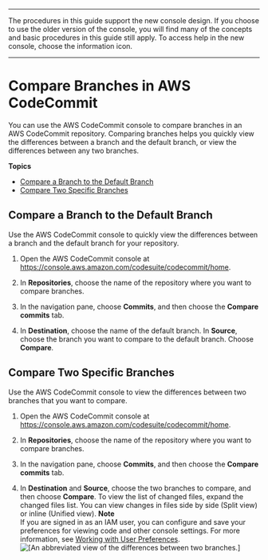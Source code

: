--------

 The procedures in this guide support the new console design\. If you choose to use the older version of the console, you will find many of the concepts and basic procedures in this guide still apply\. To access help in the new console, choose the information icon\.

--------

# Compare Branches in AWS CodeCommit<a name="how-to-compare-branches"></a>

You can use the AWS CodeCommit console to compare branches in an AWS CodeCommit repository\. Comparing branches helps you quickly view the differences between a branch and the default branch, or view the differences between any two branches\.

**Topics**
+ [Compare a Branch to the Default Branch](#how-to-compare-branches-default)
+ [Compare Two Specific Branches](#how-to-compare-branches-two)

## Compare a Branch to the Default Branch<a name="how-to-compare-branches-default"></a>

Use the AWS CodeCommit console to quickly view the differences between a branch and the default branch for your repository\.

1. Open the AWS CodeCommit console at [https://console\.aws\.amazon\.com/codesuite/codecommit/home](https://console.aws.amazon.com/codesuite/codecommit/home)\.

1. In **Repositories**, choose the name of the repository where you want to compare branches\. 

1. In the navigation pane, choose **Commits**, and then choose the **Compare commits** tab\.

1. In **Destination**, choose the name of the default branch\. In **Source**, choose the branch you want to compare to the default branch\. Choose **Compare**\.

## Compare Two Specific Branches<a name="how-to-compare-branches-two"></a>

Use the AWS CodeCommit console to view the differences between two branches that you want to compare\.

1. Open the AWS CodeCommit console at [https://console\.aws\.amazon\.com/codesuite/codecommit/home](https://console.aws.amazon.com/codesuite/codecommit/home)\.

1. In **Repositories**, choose the name of the repository where you want to compare branches\. 

1. In the navigation pane, choose **Commits**, and then choose the **Compare commits** tab\.

1. In **Destination** and **Source**, choose the two branches to compare, and then choose **Compare**\. To view the list of changed files, expand the changed files list\. You can view changes in files side by side \(Split view\) or inline \(Unified view\)\.
**Note**  
If you are signed in as an IAM user, you can configure and save your preferences for viewing code and other console settings\. For more information, see [Working with User Preferences](user-preferences.md)\.  
![\[An abbreviated view of the differences between two branches.\]](http://docs.aws.amazon.com/codecommit/latest/userguide/images/codecommit-compare-branches.png)